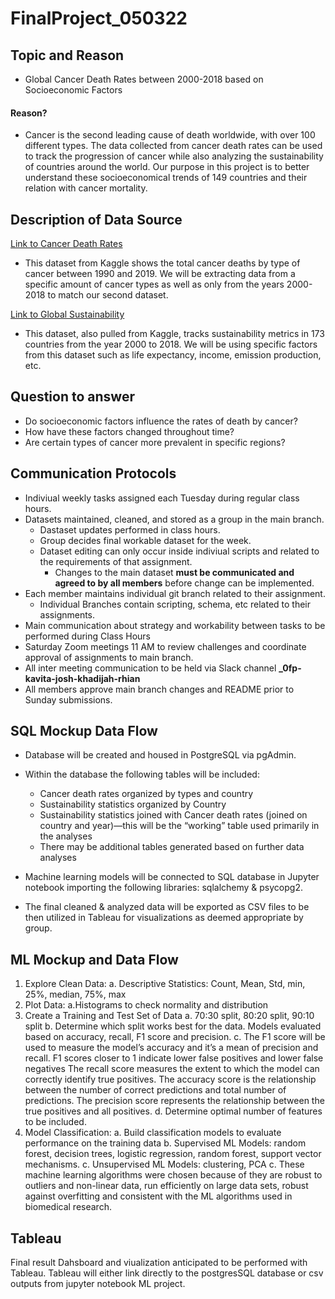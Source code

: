 # FinalProject_050322

## Topic and Reason
- Global Cancer Death Rates between 2000-2018 based on Socioeconomic Factors
#### Reason?
- Cancer is the second leading cause of death worldwide, with over 100 different types. The data collected from cancer death rates can be used to track the progression of cancer while also analyzing the sustainability of countries around the world. Our purpose in this project is to better understand these socioeconomical trends of 149 countries and their relation with cancer mortality. 

## Description of Data Source
[Link to Cancer Death Rates](https://www.kaggle.com/datasets/bahadirumutiscimen/cancer-death-rates-in-the-world-19902019)

- This dataset from Kaggle shows the total cancer deaths by type of cancer between 1990 and 2019. We will be extracting data from a specific amount of cancer types as well as only from the years 2000-2018 to match our second dataset. 

[Link to Global Sustainability](https://www.kaggle.com/datasets/truecue/worldsustainabilitydataset?select=WorldSustainabilityDataset.csv)

- This dataset, also pulled from Kaggle, tracks sustainability metrics in 173 countries from the year 2000 to 2018. We will be using specific factors from this dataset such as life expectancy, income, emission production, etc.


## Question to answer
- Do socioeconomic factors influence the rates of death by cancer?
- How have these factors changed throughout time?
- Are certain types of cancer more prevalent in specific regions?


## Communication Protocols
-   Indiviual weekly tasks assigned each Tuesday during regular class hours.
-   Datasets maintained, cleaned, and stored as a group in the main branch.
     -    Dastaset updates performed in class hours.
     -    Group decides final workable dataset for the week.
     -    Dataset editing can only occur inside indiviual scripts and related to the requirements of that assignment.
          -    Changes to the main dataset **must be communicated and agreed to by all members** before change can be implemented.  
-   Each member maintains individual git branch related to their assignment.
     -   Individual Branches contain scripting, schema, etc related to their assignments.
-   Main communication about strategy and workability between tasks to be performed during Class Hours
-   Saturday Zoom meetings 11 AM to review challenges and coordinate approval of assignments to main branch.
-   All inter meeting communication to be held via Slack channel  **_0fp-kavita-josh-khadijah-rhian**
-   All members approve main branch changes and README prior to Sunday submissions.

## SQL Mockup Data Flow
- Database will be created and housed in PostgreSQL via pgAdmin.
- Within the database the following tables will be included:
     - Cancer death rates organized by types and country
     - Sustainability statistics organized by Country
     - Sustainability statistics joined with Cancer death rates (joined on country and year)—this will be the “working” table used primarily in the
          analyses
     - There may be additional tables generated based on further data analyses

- Machine learning models will be connected to SQL database in Jupyter notebook importing the following libraries: sqlalchemy & psycopg2.

- The final cleaned & analyzed data will be exported as CSV files to be then utilized in Tableau for visualizations as deemed appropriate by group.


## ML Mockup and Data Flow
1.	Explore Clean Data:
     a. Descriptive Statistics: Count, Mean, Std, min, 25%, median, 75%, max
2.	Plot Data:
      a.Histograms to check normality and distribution
3.	Create a Training and Test Set of Data
      a. 70:30 split, 80:20 split, 90:10 split
      b. Determine which split works best for the data. Models evaluated based on accuracy, recall, F1 score and precision. 
      c. The F1 score will be used to measure the model’s accuracy and it’s a mean of precision and recall. F1 scores closer to 1 indicate lower false    positives and lower false negatives The recall score measures the extent to which the model can correctly identify true positives. The accuracy score is the relationship between the number of correct predictions and total number of predictions. The precision score represents the relationship between the true positives and all positives. 
      d. Determine optimal number of features to be included.
4. 	Model Classification:
    a. Build classification models to evaluate performance on the training data
    b. Supervised ML Models: random forest, decision trees, logistic regression, random forest, support vector mechanisms.
    c. Unsupervised ML Models: clustering, PCA
    c. These machine learning algorithms were chosen because of they are robust to outliers and non-linear data, run efficiently on large data sets, robust  against overfitting and consistent with the ML algorithms used in biomedical research.

## Tableau

Final result Dahsboard and viualization anticipated to be performed with Tableau.  Tableau will either link directly to the postgresSQL database or csv outputs from jupyter notebook ML project.
